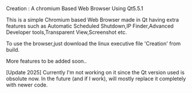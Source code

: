 Creation : A chromium Based Web Browser Using Qt5.5.1

This is a simple Chromium based Web Browser made in Qt having extra features such as Automatic Scheduled Shutdown,IP Finder,Advanced Developer tools,Transparent View,Screenshot etc.

To use the browser,just download the linux executive file 'Creation' from build.

More features to be added soon..

[Update 2025] Currently I'm not working on it since the Qt version used is obsolute now. In the future (and if I work), will mostly replace it completely with newer code.
